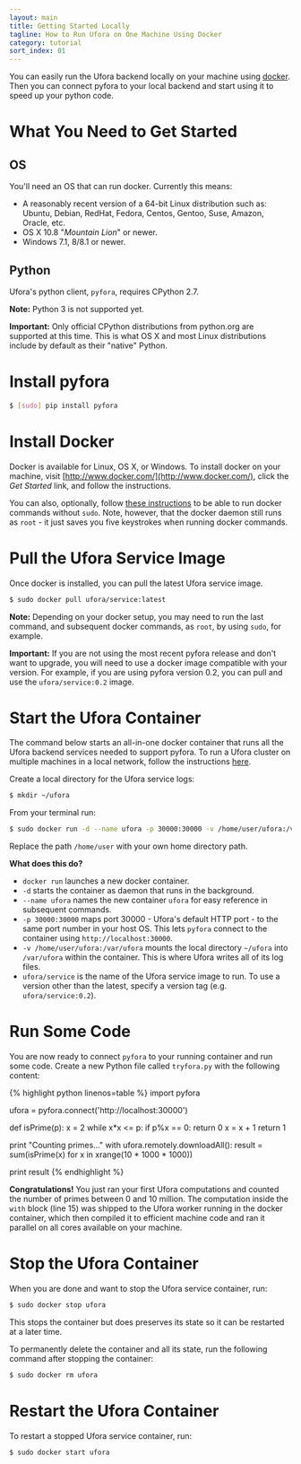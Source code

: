 ```yaml
---
layout: main
title: Getting Started Locally
tagline: How to Run Ufora on One Machine Using Docker
category: tutorial
sort_index: 01
---
```



You can easily run the Ufora backend locally on your machine using [docker](http://www.docker.com/).
Then you can connect pyfora to your local backend and start using it to speed up your python code.

# What You Need to Get Started
## OS
You'll need an OS that can run docker. Currently this means:

- A reasonably recent version of a 64-bit Linux distribution such as: Ubuntu, Debian, RedHat, Fedora, Centos, Gentoo, Suse, Amazon, Oracle, etc.
- OS X 10.8 "*Mountain Lion*" or newer.
- Windows 7.1, 8/8.1 or newer.


## Python
Ufora's python client, `pyfora`, requires CPython 2.7.

**Note:** Python 3 is not supported yet.

**Important:** Only official CPython distributions from python.org are supported at this time.
This is what OS X and most Linux distributions include by default as their "native" Python.


# Install pyfora

```bash
$ [sudo] pip install pyfora
```

# Install Docker
Docker is available for Linux, OS X, or Windows. To install docker on your machine, visit [http://www.docker.com/](http://www.docker.com/), click the *Get Started* link, and follow the instructions.

You can also, optionally, follow [these instructions](http://askubuntu.com/a/477554) to be able to run docker commands without `sudo`. Note, however, that the docker daemon still runs as `root` - it just saves you five keystrokes when running docker commands.


# Pull the Ufora Service Image
Once docker is installed, you can pull the latest Ufora service image.

```bash
$ sudo docker pull ufora/service:latest
```

**Note:** Depending on your docker setup, you may need to run the last command, and subsequent docker commands,
as `root`, by using `sudo`, for example.


**Important:** If you are not using the most recent pyfora release and don't want to upgrade, you
will need to use a docker image compatible with your version. For example, if you are using pyfora
version 0.2, you can pull and use the `ufora/service:0.2` image.


# Start the Ufora Container

The command below starts an all-in-one docker container that runs all the Ufora backend services needed to support pyfora.
To run a Ufora cluster on multiple machines in a local network, follow the instructions [here](getting-started-cluster.html).

Create a local directory for the Ufora service logs:

```bash
$ mkdir ~/ufora
```

From your terminal run:

```bash
$ sudo docker run -d --name ufora -p 30000:30000 -v /home/user/ufora:/var/ufora ufora/service
```

Replace the path `/home/user` with your own home directory path.

**What does this do?**

- `docker run` launches a new docker container.
- `-d` starts the container as daemon that runs in the background.
- `--name ufora` names the new container `ufora` for easy reference in subsequent commands.
- `-p 30000:30000` maps port 30000 - Ufora's default HTTP port - to the same port number in your host OS.
This lets `pyfora` connect to the container using `http://localhost:30000`.
- `-v /home/user/ufora:/var/ufora` mounts the local directory `~/ufora` into `/var/ufora` within the container.
This is where Ufora writes all of its log files.
- `ufora/service` is the name of the Ufora service image to run. To use a version other than the latest,
    specify a version tag (e.g. `ufora/service:0.2`).


# Run Some Code

You are now ready to connect `pyfora` to your running container and run some code.
Create a new Python file called `tryfora.py` with the following content:

{% highlight python linenos=table %}
import pyfora

ufora = pyfora.connect('http://localhost:30000')

def isPrime(p):
    x = 2
    while x*x <= p:
        if p%x == 0:
            return 0
        x = x + 1
    return 1

print "Counting primes..."
with ufora.remotely.downloadAll():
    result = sum(isPrime(x) for x in xrange(10 * 1000 * 1000))

print result
{% endhighlight %}

**Congratulations!** You just ran your first Ufora computations and counted
the number of primes between 0 and 10 million. The computation inside the
`with` block (line 15) was shipped to the Ufora worker running in the docker
container, which then compiled it to efficient machine code and ran it
parallel on all cores available on your machine.


# Stop the Ufora Container

When you are done and want to stop the Ufora service container, run:

```bash
$ sudo docker stop ufora
```

This stops the container but does preserves its state so it can be restarted at a later time.

To permanently delete the container and all its state, run the following command after stopping the container:

```bash
$ sudo docker rm ufora
```


# Restart the Ufora Container

To restart a stopped Ufora service container, run:

```bash
$ sudo docker start ufora
```
